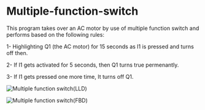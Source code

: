 # Multiple-function-switch
This program takes over an AC motor by use of multiple function switch and performs based on the following rules:

1- Highlighting Q1 (the AC motor) for 15 seconds as I1 is pressed and turns off then.

2- If I1 gets activated for 5 seconds, then Q1 turns true permenantly.

3- If I1 gets pressed one more time, It turns off Q1.

![Multiple function switch(LLD)](https://user-images.githubusercontent.com/41565191/56892818-ff746400-6a95-11e9-85d5-cb2bdeff0e3b.jpg)

![Multiple function switch(FBD)](https://user-images.githubusercontent.com/41565191/56892819-ff746400-6a95-11e9-929e-7e7a8e2a892f.jpg)

